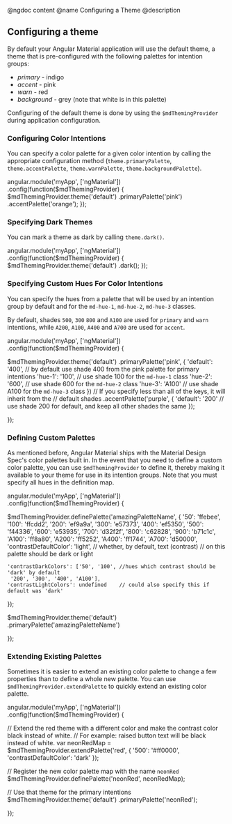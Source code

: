 @ngdoc content
@name Configuring a Theme
@description

## Configuring a theme

By default your Angular Material application will use the default theme, a theme
that is pre-configured with the following palettes for intention groups:

- *primary* - indigo
- *accent* - pink
- *warn* - red
- *background* - grey (note that white is in this palette)

Configuring of the default theme is done by using the `$mdThemingProvider`
during application configuration.

### Configuring Color Intentions

You can specify a color palette for a given color intention by calling the
appropriate configuration method (`theme.primaryPalette`, `theme.accentPalette`,
`theme.warnPalette`, `theme.backgroundPalette`).

<hljs lang="js">
angular.module('myApp', ['ngMaterial'])
.config(function($mdThemingProvider) {
  $mdThemingProvider.theme('default')
    .primaryPalette('pink')
    .accentPalette('orange');
});
</hljs>

### Specifying Dark Themes

You can mark a theme as dark by calling `theme.dark()`. 

<hljs lang="js">
angular.module('myApp', ['ngMaterial'])
.config(function($mdThemingProvider) {
  $mdThemingProvider.theme('default')
    .dark();
});
</hljs>

### Specifying Custom Hues For Color Intentions

You can specify the hues from a palette that will be used by an intention group
by default and for the `md-hue-1`, `md-hue-2`, `md-hue-3` classes. 

By default, shades `500`, `300` `800` and `A100` are used for `primary` and
`warn` intentions, while `A200`, `A100`, `A400` and `A700` are used for `accent`.

<hljs lang="js">
angular.module('myApp', ['ngMaterial'])
.config(function($mdThemingProvider) {

  $mdThemingProvider.theme('default')
    .primaryPalette('pink', {
      'default': '400', // by default use shade 400 from the pink palette for primary intentions
      'hue-1': '100', // use shade 100 for the `md-hue-1` class
      'hue-2': '600', // use shade 600 for the `md-hue-2` class
      'hue-3': 'A100' // use shade A100 for the `md-hue-3` class
    })
    // If you specify less than all of the keys, it will inherit from the
    // default shades
    .accentPalette('purple', {
      'default': '200' // use shade 200 for default, and keep all other shades the same
    });

});
</hljs>

### Defining Custom Palettes

As mentioned before, Angular Material ships with the Material Design
Spec's color palettes built in. In the event that you need to define a custom color palette, you can use `$mdThemingProvider` to define it, thereby making 
it available to your theme for use in its intention groups. Note that you must
specify all hues in the definition map.

<hljs lang="js">
angular.module('myApp', ['ngMaterial'])
.config(function($mdThemingProvider) {

  $mdThemingProvider.definePalette('amazingPaletteName', {
    '50': 'ffebee',
    '100': 'ffcdd2',
    '200': 'ef9a9a',
    '300': 'e57373',
    '400': 'ef5350',
    '500': 'f44336',
    '600': 'e53935',
    '700': 'd32f2f',
    '800': 'c62828',
    '900': 'b71c1c',
    'A100': 'ff8a80',
    'A200': 'ff5252',
    'A400': 'ff1744',
    'A700': 'd50000',
    'contrastDefaultColor': 'light',    // whether, by default, text (contrast) 
                                        // on this palette should be dark or light

    'contrastDarkColors': ['50', '100', //hues which contrast should be 'dark' by default
     '200', '300', '400', 'A100'],
    'contrastLightColors': undefined    // could also specify this if default was 'dark'
  });

  $mdThemingProvider.theme('default')
    .primaryPalette('amazingPaletteName')

});
</hljs>

### Extending Existing Palettes

Sometimes it is easier to extend an existing color palette to change a few properties
than to define a whole new palette. You can use `$mdThemingProvider.extendPalette` 
to quickly extend an existing color palette.

<hljs lang="js">
angular.module('myApp', ['ngMaterial'])
.config(function($mdThemingProvider) {

  // Extend the red theme with a different color and make the contrast color black instead of white.
  // For example: raised button text will be black instead of white.
  var neonRedMap = $mdThemingProvider.extendPalette('red', {
    '500': '#ff0000',
    'contrastDefaultColor': 'dark'
  });

  // Register the new color palette map with the name `neonRed`
  $mdThemingProvider.definePalette('neonRed', neonRedMap);

  // Use that theme for the primary intentions
  $mdThemingProvider.theme('default')
    .primaryPalette('neonRed');

});
</hljs>
